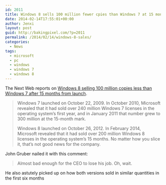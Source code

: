 ```yaml
---
id: 2011
title: Windows 8 sells 100 million fewer cpies than Windows 7 at 15 months
date: 2014-02-14T17:55:01+00:00
author: Jenxi
layout: post
guid: http://bakingpixel.com/?p=2011
permalink: /2014/02/14/windows-8-sales/
categories:
  - News
tags:
  - microsoft
  - pc
  - windows
  - windows 7
  - windows 8
---
```

The Next Web reports on [Windows 8 selling 100 million copies less than Windows 7 after 15 months from launch](http://thenextweb.com/microsoft/2014/02/13/15-months-windows-8-sold-100-million-fewer-copies-windows-7/#!vIXEm).

> Windows 7 launched on October 22, 2009. In October 2010, Microsoft revealed that it had sold over 240 million Windows 7 licenses in the operating system’s first year, and in January 2011 that number grew to 300 million at the 15-month mark.
> 
> Windows 8 launched on October 26, 2012. In February 2014, Microsoft revealed that it had sold over 200 million Windows 8 licenses in the operating system’s 15 months. No matter how you slice it, that’s not good news for the company. 

John Gruber nailed it with this comment:

> Almost bad enough for the CEO to lose his job. Oh, wait. 

He also astutely picked up on how both versions sold in similar quantities in the first six months